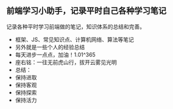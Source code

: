 ## 前端学习小助手，记录平时自己各种学习笔记
记录各种平时学习前端做的笔记，知识体系的总结和完善。

- 框架、JS、常见知识点、计算机网络、算法等笔记
- 另外就是一些个人的经验总结
- 每天进步一点点，加油！1.01^365
- 座右铭：一往无前虎山行，拔开云雾见光明
- 总结：
- 保持进取
- 保持客观
- 保持探索
- 保持活力
